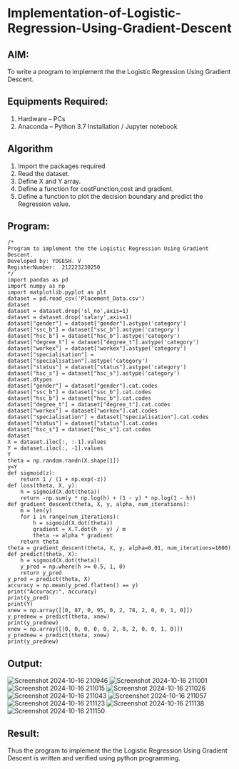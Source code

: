 # Implementation-of-Logistic-Regression-Using-Gradient-Descent

## AIM:
To write a program to implement the the Logistic Regression Using Gradient Descent.

## Equipments Required:
1. Hardware – PCs
2. Anaconda – Python 3.7 Installation / Jupyter notebook

## Algorithm
1. Import the packages required
2. Read the dataset.
3. Define X and Y array. 
4. Define a function for costFunction,cost and gradient.
5. Define a function to plot the decision boundary and predict the Regression value.

## Program:
```
/*
Program to implement the the Logistic Regression Using Gradient Descent.
Developed by: YOGESH. V
RegisterNumber:  212223230250
*/
import pandas as pd
import numpy as np
import matplotlib.pyplot as plt
dataset = pd.read_csv('Placement_Data.csv')
dataset
dataset = dataset.drop('sl_no',axis=1) 
dataset = dataset.drop('salary',axis=1)
dataset["gender"] = dataset["gender"].astype('category')
dataset["ssc_b"] = dataset["ssc_b"].astype('category')
dataset["hsc_b"] = dataset["hsc_b"].astype('category')
dataset["degree_t"] = dataset["degree_t"].astype('category')
dataset["workex"] = dataset["workex"].astype('category')
dataset["specialisation"] = dataset["specialisation"].astype('category')
dataset["status"] = dataset["status"].astype('category')
dataset["hsc_s"] = dataset["hsc_s"].astype('category')
dataset.dtypes
dataset["gender"] = dataset["gender"].cat.codes
dataset["ssc_b"] = dataset["ssc_b"].cat.codes
dataset["hsc_b"] = dataset["hsc_b"].cat.codes
dataset["degree_t"] = dataset["degree_t"].cat.codes
dataset["workex"] = dataset["workex"].cat.codes
dataset["specialisation"] = dataset["specialisation"].cat.codes
dataset["status"] = dataset["status"].cat.codes
dataset["hsc_s"] = dataset["hsc_s"].cat.codes
dataset
X = dataset.iloc[:, :-1].values
Y = dataset.iloc[:, -1].values
Y
theta = np.random.randn(X.shape[1])
y=Y
def sigmoid(z):
    return 1 / (1 + np.exp(-z))
def loss(theta, X, y):
    h = sigmoid(X.dot(theta))
    return -np.sum(y * np.log(h) + (1 - y) * np.log(1 - h))
def gradient_descent(theta, X, y, alpha, num_iterations):
    m = len(y)
    for i in range(num_iterations):
        h = sigmoid(X.dot(theta))
        gradient = X.T.dot(h - y) / m
        theta -= alpha * gradient
    return theta
theta = gradient_descent(theta, X, y, alpha=0.01, num_iterations=1000)
def predict(theta, X):
    h = sigmoid(X.dot(theta))
    y_pred = np.where(h >= 0.5, 1, 0)
    return y_pred
y_pred = predict(theta, X)
accuracy = np.mean(y_pred.flatten() == y)
print("Accuracy:", accuracy)
print(y_pred)
print(Y)
xnew = np.array([[0, 87, 0, 95, 0, 2, 78, 2, 0, 0, 1, 0]])
y_prednew = predict(theta, xnew)
print(y_prednew)
xnew = np.array([[0, 0, 0, 0, 0, 2, 8, 2, 0, 0, 1, 0]])
y_prednew = predict(theta, xnew)
print(y_prednew)
```

## Output:
![Screenshot 2024-10-16 210946](https://github.com/user-attachments/assets/d205a318-f104-4c6d-8b95-63af53ea66b3)
![Screenshot 2024-10-16 211001](https://github.com/user-attachments/assets/3141e12e-f325-4bcc-a64e-850e1dc15e31)
![Screenshot 2024-10-16 211015](https://github.com/user-attachments/assets/bce71534-9a32-4f87-bd8c-9824f99a9317)
![Screenshot 2024-10-16 211026](https://github.com/user-attachments/assets/0844d002-4448-47a9-97c5-a39aa0d5191d)
![Screenshot 2024-10-16 211043](https://github.com/user-attachments/assets/b43dd063-1de1-4463-89e9-a6353fb70e3d)
![Screenshot 2024-10-16 211057](https://github.com/user-attachments/assets/7a1bd3f0-94ad-4e4c-b8cd-8582ce9e9dc8)
![Screenshot 2024-10-16 211123](https://github.com/user-attachments/assets/97de55db-f714-49aa-ac1b-03334d40a243)
![Screenshot 2024-10-16 211138](https://github.com/user-attachments/assets/c86f1aa7-2c94-4234-9337-9e74d05cdecd)
![Screenshot 2024-10-16 211150](https://github.com/user-attachments/assets/f399e422-b60d-4a98-b659-0b7c575bbcd4)
## Result:
Thus the program to implement the the Logistic Regression Using Gradient Descent is written and verified using python programming.

